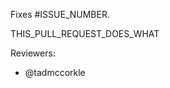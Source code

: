 Fixes #ISSUE_NUMBER. <!-- tag the issue this PR is related to -->

<!-- description of changes proposed in this PR -->
THIS_PULL_REQUEST_DOES_WHAT

Reviewers:

- @tadmccorkle
